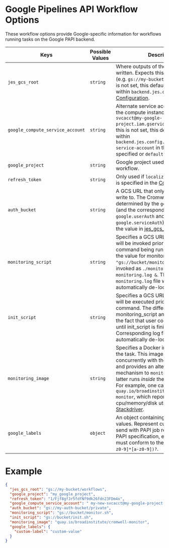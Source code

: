 # Google Pipelines API Workflow Options

These workflow options provide Google-specific information for workflows running tasks on the Google PAPI backend.

Keys | Possible Values | Description
--|--|--
`jes_gcs_root` | `string`  | Where outputs of the workflow will be written.  Expects this to be a GCS URL (e.g. `gs://my-bucket/workflows`).  If this is not set, this defaults to the value within `backend.jes.config.root` in the [Configuration](../Configuring).
`google_compute_service_account` | `string` | Alternate service account to use on the compute instance (e.g. `my-new-svcacct@my-google-project.iam.gserviceaccount.com`).  If this is not set, this defaults to the value within `backend.jes.config.genomics.compute-service-account` in the [Configuration](../Configuring) if specified or `default` otherwise.
`google_project` | `string` |  Google project used to execute this workflow.
`refresh_token` |`string` |   Only used if `localizeWithRefreshToken` is specified in the [Configuration](../Configuring).
`auth_bucket` |`string` |     A GCS URL that only Cromwell can write to.  The Cromwell account is determined by the `google.authScheme` (and the corresponding `google.userAuth` and `google.serviceAuth`). Defaults to the the value in [jes_gcs_root](#jes_gcs_root).
`monitoring_script` |`string` |   Specifies a GCS URL to a script that will be invoked prior to the user command being run.  For example, if the value for monitoring_script is `"gs://bucket/monitor.sh"`, it will be invoked as `./monitor.sh > monitoring.log &`.  The value `monitoring.log` file will be automatically de-localized.
`init_script` |`string` |   Specifies a GCS URL to a script that will be executed prior to the user command. The difference between monitoring_script and init_script lies in the fact that user command won't start until init_script is finished. Corresponding log file `init.log` will be automatically de-localized.
`monitoring_image` |`string` |   Specifies a Docker image to monitor the task. This image will run concurrently with the task container, and provides an alternative mechanism to `monitoring_script` (the latter runs *inside* the task container). For example, one can use `quay.io/broadinstitute/cromwell-monitor`, which reports cpu/memory/disk utilization metrics to [Stackdriver](https://cloud.google.com/monitoring/).
`google_labels` | `object` | An object containing only string values. Represent custom labels to send with PAPI job requests. Per the PAPI specification, each key and value must conform to the regex `[a-z]([-a-z0-9]*[a-z0-9])?`.

# Example
```json
{
  "jes_gcs_root": "gs://my-bucket/workflows",
  "google_project": "my_google_project",
  "refresh_token": "1/Fjf8gfJr5fdfNf9dk26fdn23FDm4x",
  "google_compute_service_account": " my-new-svcacct@my-google-project.iam.gserviceaccount.com",
  "auth_bucket": "gs://my-auth-bucket/private",
  "monitoring_script": "gs://bucket/monitor.sh",
  "init_script": "gs://bucket/init.sh",
  "monitoring_image": "quay.io/broadinstitute/cromwell-monitor",
  "google_labels": {
    "custom-label": "custom-value"
  }
}
```
